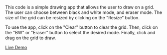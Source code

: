This code is a simple drawing app that allows the user to draw on a grid. The user can choose between black and white mode, and eraser mode. The size of the grid can be resized by clicking on the "Resize" button.

To use the app, click on the "Clear" button to clear the grid. Then, click on the "BW" or "Eraser" button to select the desired mode. Finally, click and drag on the grid to draw.

[Live Demo](https://mihirchandna.github.io/etch-a-sketch/)
